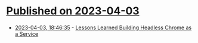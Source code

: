 # [Published on 2023-04-03](index.md)

* [2023-04-03, 18:46:35](https://lobste.rs/s/cmrovx/lessons_learned_building_headless) - [Lessons Learned Building Headless Chrome as a Service](https://www.mux.com/blog/lessons-learned-building-headless-chrome-as-a-service)
